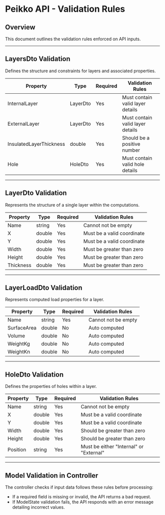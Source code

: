 
# Peikko API - Validation Rules

## Overview
This document outlines the validation rules enforced on API inputs.

---

## LayersDto Validation
Defines the structure and constraints for layers and associated properties.

| Property                  | Type      | Required | Validation Rules |
|---------------------------|----------|----------|------------------|
| InternalLayer             | LayerDto | Yes      | Must contain valid layer details |
| ExternalLayer             | LayerDto | Yes      | Must contain valid layer details |
| InsulatedLayerThickness   | double   | Yes      | Should be a positive number |
| Hole                      | HoleDto  | Yes      | Must contain valid hole details |

---

## LayerDto Validation
Represents the structure of a single layer within the computations.

| Property   | Type    | Required | Validation Rules |
|------------|--------|----------|------------------|
| Name       | string | Yes      | Cannot not be empty  |
| X          | double | Yes      | Must be a valid coordinate |
| Y          | double | Yes      | Must be a valid coordinate |
| Width      | double | Yes      | Must be greater than zero |
| Height     | double | Yes      | Must be greater than zero |
| Thickness  | double | Yes      | Must be greater than zero |

---

## LayerLoadDto Validation
Represents computed load properties for a layer.

| Property       | Type    | Required | Validation Rules |
|---------------|--------|----------|------------------|
| Name          | string | Yes      | Cannot not be empty |
| SurfaceArea   | double | No       | Auto computed |
| Volume        | double | No       | Auto computed |
| WeightKg      | double | No       | Auto computed |
| WeightKn      | double | No       | Auto computed |

---

## HoleDto Validation
Defines the properties of holes within a layer.

| Property   | Type    | Required | Validation Rules |
|------------|--------|----------|------------------|
| Name       | string | Yes      | Cannot not be empty  |
| X          | double | Yes      | Must be a valid coordinate |
| Y          | double | Yes      | Must be a valid coordinate |
| Width      | double | Yes      | Should be greater than zero |
| Height     | double | Yes      | Should be greater than zero |
| Position   | string | Yes      | Must be either "Internal" or "External" |

---

## Model Validation in Controller
The controller checks if input data follows these rules before processing:
- If a required field is missing or invalid, the API returns a bad request.
- If ModelState validation fails, the API responds with an error message detailing incorrect values.